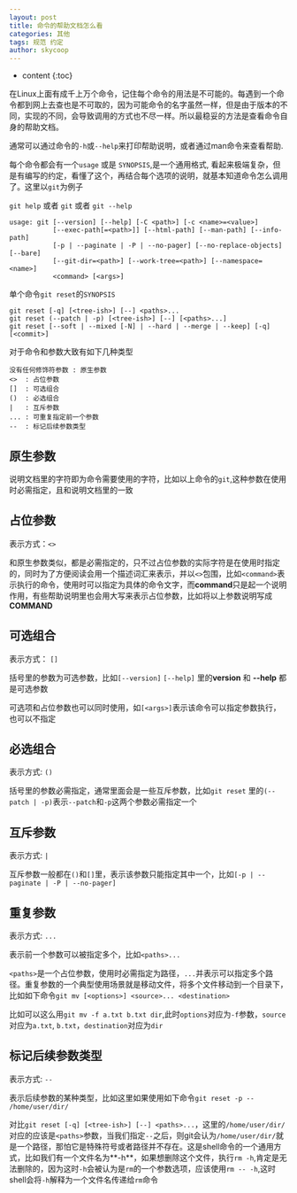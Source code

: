 ```yaml
---
layout: post 
title: 命令的帮助文档怎么看 
categories: 其他
tags: 规范 约定
author: skycoop 
--- 
```


* content 
{:toc} 

在Linux上面有成千上万个命令，记住每个命令的用法是不可能的。每遇到一个命令都到网上去查也是不可取的，因为可能命令的名字虽然一样，但是由于版本的不同，实现的不同，会导致调用的方式也不尽一样。所以最稳妥的方法是查看命令自身的帮助文档。



通常可以通过命令的`-h`或`--help`来打印帮助说明，或者通过man命令来查看帮助.

每个命令都会有一个`usage` 或是 `SYNOPSIS`,是一个通用格式, 看起来极端复杂，但是有编写的约定，看懂了这个，再结合每个选项的说明，就基本知道命令怎么调用了。这里以`git`为例子

`git help` 或者 `git` 或者 `git --help` 
```
usage: git [--version] [--help] [-C <path>] [-c <name>=<value>]
           [--exec-path[=<path>]] [--html-path] [--man-path] [--info-path]
           [-p | --paginate | -P | --no-pager] [--no-replace-objects] [--bare]
           [--git-dir=<path>] [--work-tree=<path>] [--namespace=<name>]
           <command> [<args>]
```

单个命令`git reset`的`SYNOPSIS`
```
git reset [-q] [<tree-ish>] [--] <paths>...
git reset (--patch | -p) [<tree-ish>] [--] [<paths>...]
git reset [--soft | --mixed [-N] | --hard | --merge | --keep] [-q] [<commit>]
```

对于命令和参数大致有如下几种类型
```
没有任何修饰符参数 : 原生参数
<>  : 占位参数
[]  : 可选组合
()  : 必选组合
|   : 互斥参数
... : 可重复指定前一个参数
--  : 标记后续参数类型
```

## 原生参数 ##
说明文档里的字符即为命令需要使用的字符，比如以上命令的`git`,这种参数在使用时必需指定，且和说明文档里的一致

## 占位参数 ##
表示方式：`<>`

和原生参数类似，都是必需指定的，只不过占位参数的实际字符是在使用时指定的，同时为了方便阅读会用一个描述词汇来表示，并以`<>`包围，比如`<command>`表示执行的命令，使用时可以指定为具体的命令文字，而**command**只是起一个说明作用，有些帮助说明里也会用大写来表示占位参数，比如将以上参数说明写成**COMMAND**

## 可选组合 ##

表示方式： `[]`

括号里的参数为可选参数，比如`[--version]` `[--help]` 里的**version** 和 **--help** 都是可选参数

可选项和占位参数也可以同时使用，如`[<args>]`表示该命令可以指定参数执行，也可以不指定

## 必选组合 ##

表示方式: `()`

括号里的参数必需指定，通常里面会是一些互斥参数，比如`git reset` 里的`(--patch | -p)`表示`--patch`和`-p`这两个参数必需指定一个

## 互斥参数 ##

表示方式: `|`

互斥参数一般都在`()`和`[]`里，表示该参数只能指定其中一个，比如`[-p | --paginate | -P | --no-pager]`

## 重复参数 ##

表示方式: `...`

表示前一个参数可以被指定多个，比如`<paths>...`

`<paths>`是一个占位参数，使用时必需指定为路径，`...`并表示可以指定多个路径。重复参数的一个典型使用场景就是移动文件，将多个文件移动到一个目录下，比如如下命令`git mv [<options>] <source>... <destination>`

比如可以这么用`git mv -f a.txt b.txt dir`,此时`options`对应为`-f`参数，`source`对应为`a.txt`, `b.txt`，`destination`对应为`dir`

## 标记后续参数类型 ##

表示方式: `--`

表示后续参数的某种类型，比如这里如果使用如下命令`git reset -p -- /home/user/dir/`

对比`git reset [-q] [<tree-ish>] [--] <paths>...`，这里的`/home/user/dir/`对应的应该是`<paths>`参数，当我们指定`--`之后，则git会认为`/home/user/dir/`就是一个路径，那怕它是特殊符号或者路径并不存在。这是shell命令的一个通用方式，比如我们有一个文件名为**-h**，如果想删除这个文件，执行`rm -h`,肯定是无法删除的，因为这时`-h`会被认为是`rm`的一个参数选项，应该使用`rm -- -h`,这时shell会将`-h`解释为一个文件名传递给`rm`命令